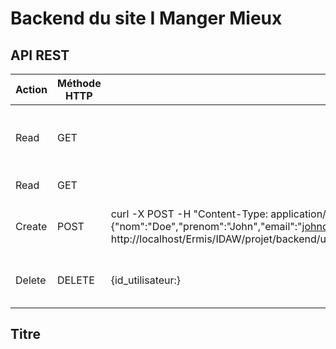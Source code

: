 # Backend du site I Manger Mieux

## API REST
| Action | Méthode HTTP | Payload | URL | Description |
|--------|------|---------|-----|-------------|
| Read       | GET     |         | /users.php    |  Retourne tous les utilisateurs de la base de données           |
|   Read     |   GET   |         | /users.php?id_utilisateur=    |             |  Retourne l'utilsateur dont le login est spécifié
|   Create     |  POST    | curl -X POST -H "Content-Type: application/json" -d "{\"nom\":\"Doe\",\"prenom\":\"John\",\"email\":\"johndoe@example.com\",\"mot_de_passe\":\"123456\",\"id_sexe\":\"1\",\"id_poids\":\"2\",\"id_taille\":\"1\",\"id_objectif\":\"2\",\"id_pratique_sportive\":\"1\",\"id_tranche_age\":\"2\"}" http://localhost/Ermis/IDAW/projet/backend/users.php        |  /users.php   |  Créer un utilsateur avec ses infomrations            |
|  Delete     |  DELETE    |  {id_utilisateur:}   | /utilsateur.php                    | Supprimer un utilsateur spécifier avec son id 



## Titre 